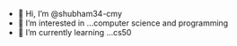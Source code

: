 - 👋 Hi, I’m @shubham34-cmy
- 👀 I’m interested in ...computer science and programming
- 🌱 I’m currently learning ...cs50 

<!---
shubham34-cmy/shubham34-cmy is a ✨ special ✨ repository because its `README.md` (this file) appears on your GitHub profile.
You can click the Preview link to take a look at your changes.
--->
